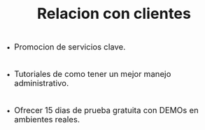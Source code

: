 ## Relacion con clientes



* Promocion de servicios clave.

* Tutoriales de como tener un mejor manejo administrativo.

* Ofrecer 15 dias de prueba gratuita con DEMOs en ambientes reales.

<style>
    h2{ font-size:34px; text-align:center}
    h4{ font-size:25px}
    ul{
        display:grid;
        gap:5px
    }
    p{font-size:18px;}
</style>